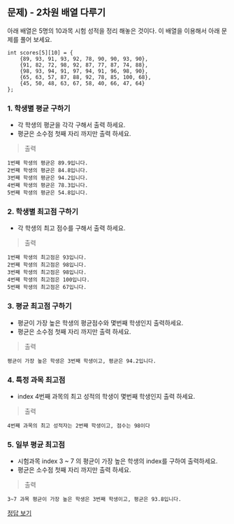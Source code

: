 ## 문제) - 2차원 배열 다루기

아래 배열은 5명의 10과목 시험 성적을 정리 해놓은 것이다. 
이 배열을 이용해서 아래 문제를 풀어 보세요. 

```
int scores[5][10] = {
    {89, 93, 91, 93, 92, 78, 90, 90, 93, 90},
    {91, 82, 72, 98, 92, 87, 77, 87, 74, 88},
    {98, 93, 94, 91, 97, 94, 91, 96, 98, 90},
    {65, 63, 57, 87, 88, 92, 78, 85, 100, 68},
    {45, 50, 48, 63, 67, 58, 40, 66, 47, 64}
};
```

### 1. 학생별 평균 구하기

* 각 학생의 평균을 각각 구해서 출력 하세요.
* 평균은 소수점 첫째 자리 까지만 출력 하세요.

> 출력

```
1번째 학생의 평균은 89.9입니다. 
2번째 학생의 평균은 84.8입니다. 
3번째 학생의 평균은 94.2입니다. 
4번째 학생의 평균은 78.3입니다. 
5번째 학생의 평균은 54.8입니다. 
```

### 2. 학생별 최고점 구하기
* 각 학생의 최고 점수를 구해서 출력 하세요.

> 출력

```
1번째 학생의 최고점은 93입니다. 
2번째 학생의 최고점은 98입니다. 
3번째 학생의 최고점은 98입니다. 
4번째 학생의 최고점은 100입니다. 
5번째 학생의 최고점은 67입니다. 
```

### 3. 평균 최고점 구하기
* 평균이 가장 높은 학생의 평균점수와 몇번째 학생인지 출력하세요.
* 평균은 소수점 첫째 자리 까지만 출력 하세요.

> 출력

```
평균이 가장 높은 학생은 3번째 학생이고, 평균은 94.2입니다. 
```

### 4. 특정 과목 최고점
* index 4번째 과목의 최고 성적의 학생이 몇번째 학생인지 출력 하세요.


> 출력

```
4번째 과목의 최고 성적자는 2번째 학생이고, 점수는 98이다
```

### 5. 일부 평균 최고점
* 시험과목 index 3 ~ 7 의 평균이 가장 높은 학생의 index를 구하여 출력하세요.
* 평균은 소수점 첫째 자리 까지만 출력 하세요.

> 출력

```
3~7 과목 평균이 가장 높은 학생은 3번째 학생이고, 평균은 93.8입니다. 
```

[정답 보기](test01.c)